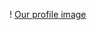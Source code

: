 ! [Our profile image](https://avatars2.githubusercontent.com/u/20557871?s=400&u=7df6dba9b1290c4eb0bd4f7aff6f35bd1ed5dd87&v=4)
